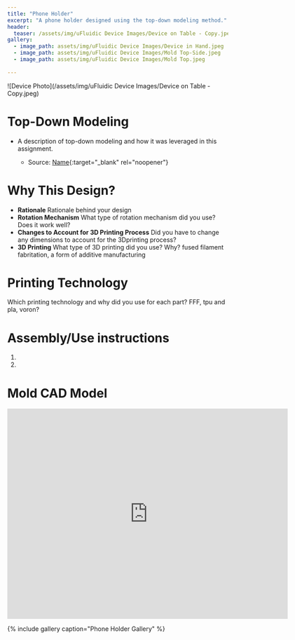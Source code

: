 ```yaml
---
title: "Phone Holder"
excerpt: "A phone holder designed using the top-down modeling method."
header:
  teaser: /assets/img/uFluidic Device Images/Device on Table - Copy.jpeg
gallery:
  - image_path: assets/img/uFluidic Device Images/Device in Hand.jpeg
  - image_path: assets/img/uFluidic Device Images/Mold Top-Side.jpeg
  - image_path: assets/img/uFluidic Device Images/Mold Top.jpeg
   
---
```


![Device Photo](/assets/img/uFluidic Device Images/Device on Table - Copy.jpeg)

# Top-Down Modeling

* A description of top-down modeling and how it was leveraged in this assignment.

  * Source: [Name](LINK){:target="_blank" rel="noopener"}


# Why This Design?

* **Rationale** Rationale behind your design
* **Rotation Mechanism** What type of rotation mechanism did you use? Does it work well?
* **Changes to Account for 3D Printing Process** Did you have to change any dimensions to account for the 3Dprinting process?
* **3D Printing** What type of 3D printing did you use? Why? fused filament fabritation, a form of additive manufacturing


# Printing Technology

Which printing technology and why did you use for each part? 
FFF, tpu and pla, voron?

# Assembly/Use instructions

1. 
2. 


# Mold CAD Model
<iframe src="https://vanderbilt643.autodesk360.com/shares/public/SH286ddQT78850c0d8a4a6dad7d02316b283?mode=embed" width="640" height="480" allowfullscreen="true" webkitallowfullscreen="true" mozallowfullscreen="true"  frameborder="0"></iframe>

<br>

{% include gallery caption="Phone Holder Gallery" %}
